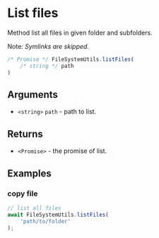 List files
==========

Method list all files in given folder and subfolders.

Note: *Symlinks are skipped.*

```js
/* Promise */ FileSystemUtils.listFiles(
	/* string */ path
)
```


Arguments
---------

* `<string>` `path` - path to list.


Returns
-------

* `<Promise>` - the promise of list.


Examples
--------

### copy file

```js
// list all files
await FileSystemUtils.listFiles(
	'path/to/folder'
);

